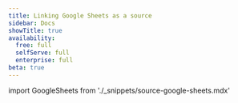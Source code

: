 ```yaml
---
title: Linking Google Sheets as a source
sidebar: Docs
showTitle: true
availability:
  free: full
  selfServe: full
  enterprise: full
beta: true
---
```


import GoogleSheets from './_snippets/source-google-sheets.mdx'

<GoogleSheets />